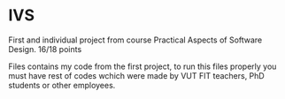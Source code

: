 # IVS
First and individual project from course Practical Aspects of Software Design.
16/18 points

Files contains my code from the first project, to run this files properly you must have rest of codes wchich were made by VUT FIT teachers, PhD students or other employees.
